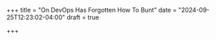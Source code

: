 +++
title = "On DevOps Has Forgotten How To Bunt"
date = "2024-09-25T12:23:02-04:00"
draft = true

+++

